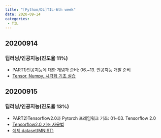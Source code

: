```yaml
---
title: "[Python/DL]TIL-6th week"
date: 2020-09-14
categories: 
 - TIL
---  
```


## 20200914
### 딥러닝/인공지능(진도율 11%)
 - PART1)인공지능에 대한 개념과 준비: 06.~13. 인공지능 개발 준비  
 - [Tensor, Numpy, 시각화 기초 실습](https://github.com/SuyeonChoi/TIL/tree/master/Deep%20Learning(A.I.)/02.%20Part1_%EC%9D%B8%EA%B3%B5%EC%A7%80%EB%8A%A5%EC%97%90%20%EB%8C%80%ED%95%9C%20%EA%B0%9C%EB%85%90%EA%B3%BC%20%EC%A4%80%EB%B9%84)   

## 20200915
### 딥러닝/인공지능(진도율 13%)
 - PART2)Tensorflow2.0과 Pytorch 프레임워크 기초: 01~03. Tensorflow 2.0   
 - [Tensorflow2.0 기초 사용법](https://github.com/SuyeonChoi/TIL/blob/master/Deep%20Learning(A.I.)/03.%20Part2_Tensorflow2.0%EA%B3%BC%20Pytorch%20%ED%94%84%EB%A0%88%EC%9E%84%EC%9B%8C%ED%81%AC%20%EA%B8%B0%EC%B4%88/01.TensorFlow%20%EA%B8%B0%EC%B4%88%20%EC%82%AC%EC%9A%A9%EB%B2%95.ipynb)  
 - [예제 dataset(MNIST)](https://github.com/SuyeonChoi/TIL/blob/master/Deep%20Learning(A.I.)/03.%20Part2_Tensorflow2.0%EA%B3%BC%20Pytorch%20%ED%94%84%EB%A0%88%EC%9E%84%EC%9B%8C%ED%81%AC%20%EA%B8%B0%EC%B4%88/02.%20%EC%98%88%EC%A0%9C%20dataset(MNIST).ipynb)  